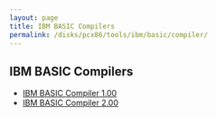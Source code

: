 ```yaml
---
layout: page
title: IBM BASIC Compilers
permalink: /disks/pcx86/tools/ibm/basic/compiler/
---
```


IBM BASIC Compilers
-------------------

* [IBM BASIC Compiler 1.00](/disks/pcx86/tools/ibm/basic/compiler/1.00/)
* [IBM BASIC Compiler 2.00](/disks/pcx86/tools/ibm/basic/compiler/2.00/)
